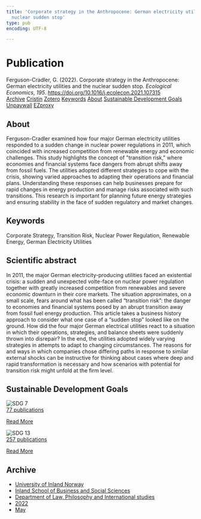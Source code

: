 ```yaml
---
title: 'Corporate strategy in the Anthropocene: German electricity utilities and the
  nuclear sudden stop'
type: pub
encoding: UTF-8

---
```

<h1>Publication</h1>
<article id="csl-bib-container-8KQTV7U4" class="csl-bib-container">
  <div class="csl-bib-body"> <div class="csl-entry">Ferguson-Cradler, G. (2022). Corporate strategy in the Anthropocene: German electricity utilities and the nuclear sudden stop. <i>Ecological Economics</i>, <i>195</i>. <a href="https://doi.org/10.1016/j.ecolecon.2021.107315">https://doi.org/10.1016/j.ecolecon.2021.107315</a></div> </div>
  <div class="csl-bib-buttons">
    <a href="#taxonomy-article-8KQTV7U4" alt="archive" class="csl-bib-button">Archive</a>
    <a href="https://app.cristin.no/results/show.jsf?id=2025349" alt="Cristin" class="csl-bib-button">Cristin</a>
    <a href="http://zotero.org/groups/5881554/items/8KQTV7U4" alt="Zotero" class="csl-bib-button">Zotero</a>
    <a href="#keywords-article-8KQTV7U4" alt="keywords" class="csl-bib-button">Keywords</a>
    <a href="#about-article-8KQTV7U4" alt="about_pub" class="csl-bib-button">About</a>
    <a href="#sdg-article-8KQTV7U4" alt="sdg" class="csl-bib-button">Sustainable Development Goals</a>
    <a href="https://doi.org/10.1016/j.ecolecon.2021.107315" alt="Unpaywall" class="csl-bib-button">Unpaywall</a>
    <a href="https://doi.org/10.1016/j.ecolecon.2021.107315" alt="EZproxy" class="csl-bib-button">EZproxy</a>
  </div>
  <div id="csl-bib-meta-container-8KQTV7U4"></div>
</article>
<div id="csl-bib-meta-8KQTV7U4" class="csl-bib-meta">
  <article id="about-article-8KQTV7U4" class="about_pub-article">
    <h1>About</h1>
    Ferguson-Cradler examined how four major German electricity utilities responded to a sudden change in nuclear power regulations in 2011, which coincided with increased competition from renewable energy and economic challenges. This study highlights the concept of "transition risk," where economies and financial systems face dangers from abrupt shifts away from fossil fuels. The utilities adopted different strategies to cope with the crisis, showing varied approaches to adapting their operations and financial plans. Understanding these responses can help businesses prepare for rapid changes in energy production and manage risks associated with such transitions. This research is important for planning future energy strategies and ensuring stability in the face of sudden regulatory and market changes.
  </article>
  <article id="keywords-article-8KQTV7U4" class="keywords-article">
    <h1>Keywords</h1>
    Corporate Strategy, Transition Risk, Nuclear Power Regulation, Renewable Energy, German Electricity Utilities
  </article>
  <article id="abstract-article-8KQTV7U4" class="abstract-article">
    <h1>Scientific abstract</h1>
    In 2011, the major German electricity-producing utilities faced an existential crisis: a sudden and unexpected volte-face on nuclear power regulation together with greatly increased competition from renewables and severe economic downturn in their core markets. The situation approximates, on a small scale, fears around what has been called “transition risk”: the danger to economies and financial systems posed by an abrupt transition away from fossil fuel energy production. This article takes a business history approach to consider what one case of a “sudden stop” looked like on the ground. How did the four major German electrical utilities react to a situation in which their operations, strategies, and balance sheets were suddenly thrown into disrepair? In the end, the utilities adopted widely varying strategies in attempts to adapt to changing circumstances. The reasons for and ways in which companies chose differing paths in response to similar external shocks can be instructive for thinking about cases where deep and rapid transformation is necessary and how scenarios with potential for transition risk might unfold at the firm level.
  </article>
  <article id="sdg-article-8KQTV7U4" class="sdg-article">
    <h1>Sustainable Development Goals</h1>
    <div class="sdg-container"><div id="sdg7" class="sdg">
        <img src="{{< params subfolder >}}images/sdg/sdg07_en.png" class="image" alt="SDG 7">
        <div class="sdg-overlay">
          <a href="{{< params subfolder >}}en/archive/?sdg=7#archive" class="sdg-publication-count"><span>77</span> publications</a>
          <p><a href="https://sdgs.un.org/goals/goal7" class="sdg-read-more">Read More</a></p>
        </div>
      </div> <div id="sdg13" class="sdg">
        <img src="{{< params subfolder >}}images/sdg/sdg13_en.png" class="image" alt="SDG 13">
        <div class="sdg-overlay">
          <a href="{{< params subfolder >}}en/archive/?sdg=13#archive" class="sdg-publication-count"><span>257</span> publications</a>
          <p><a href="https://sdgs.un.org/goals/goal13" class="sdg-read-more">Read More</a></p>
        </div>
      </div></div>
  </article>
  <article id="taxonomy-article-8KQTV7U4" class="taxonomy-article">
    <h1>Archive</h1>
    <ul>
      <li><a href="{{< params subfolder >}}en/archive/?key=3DCRN523">University of Inland Norway</a></li>
      <li><a href="{{< params subfolder >}}en/archive/?key=DU8Q9LN9">Inland School of Business and Social Sciences</a></li>
      <li><a href="{{< params subfolder >}}en/archive/?key=ITYAG68H">Department of Law, Philosophy and International studies</a></li>
      <li><a href="{{< params subfolder >}}en/archive/?key=B7XWRJNE">2022</a></li>
      <li><a href="{{< params subfolder >}}en/archive/?key=BYAJL8WL">May</a></li>
    </ul>
  </article>
</div>
